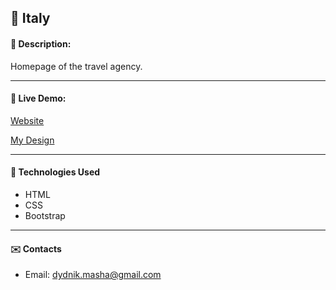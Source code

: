 ## :pushpin: Italy
#### :memo: Description: 
Homepage of the travel agency.
___

#### :link: Live Demo: 
[Website](https://marydyd.github.io/Italy/)

[My Design](https://www.figma.com/file/Imw2Z5rZJfcdEJsAiefXRS/Untitled?type=design&node-id=0%3A1&t=pSh8cvy4CRW0fFQE-1)
___

#### :rocket: Technologies Used

* HTML
* CSS
* Bootstrap
___

#### :envelope: Contacts
* Email: [dydnik.masha@gmail.com](mailto:dydnik.masha@gmail.com)
